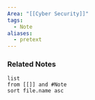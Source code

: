 ```yaml
---
Area: "[[Cyber Security]]"
tags:
  - Note
aliases:
  - pretext
---
```



### Related Notes
```dataview
list
from [[]] and #Note 
sort file.name asc
```
